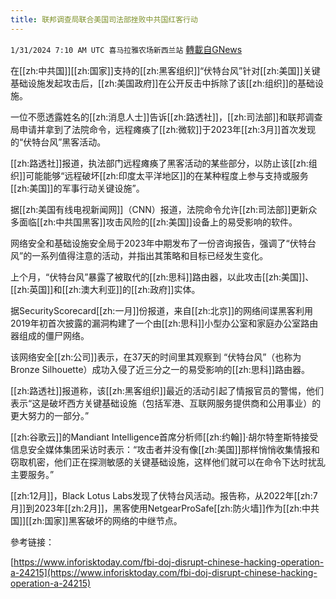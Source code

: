 ```yaml
---
title: 联邦调查局联合美国司法部挫败中共国红客行动
---
```

`1/31/2024 7:10 AM UTC 喜马拉雅农场新西兰站` [轉載自GNews](https://gnews.org/articles/2268857)

在[[zh:中共国]][[zh:国家]]支持的[[zh:黑客组织]]“伏特台风”针对[[zh:美国]]关键基础设施发起攻击后，[[zh:美国政府]]在公开反击中拆除了该[[zh:组织]]的基础设施。

一位不愿透露姓名的[[zh:消息人士]]告诉[[zh:路透社]]，[[zh:司法部]]和联邦调查局申请并拿到了法院命令，远程瘫痪了[[zh:微软]]于2023年[[zh:3月]]首次发现的“伏特台风”黑客活动。

[[zh:路透社]]报道，执法部门远程瘫痪了黑客活动的某些部分，以防止该[[zh:组织]]可能能够“远程破坏[[zh:印度太平洋地区]]的在某种程度上参与支持或服务[[zh:美国]]的军事行动关键设施”。

据[[zh:美国有线电视新闻网]]（CNN）报道，法院命令允许[[zh:司法部]]更新众多面临[[zh:中共国黑客]]攻击风险的[[zh:美国]]设备上的易受影响的软件。

网络安全和基础设施安全局于2023年中期发布了一份咨询报告，强调了“伏特台风”的一系列值得注意的活动，并指出其策略和目标已经发生变化。

上个月，“伏特台风”暴露了被取代的[[zh:思科]]路由器，以此攻击[[zh:美国]]、[[zh:英国]]和[[zh:澳大利亚]]的[[zh:政府]]实体。

据SecurityScorecard[[zh:一月]]份报道，来自[[zh:北京]]的网络间谍黑客利用2019年初首次披露的漏洞构建了一个由[[zh:思科]]小型办公室和家庭办公室路由器组成的僵尸网络。

该网络安全[[zh:公司]]表示，在37天的时间里其观察到 “伏特台风”（也称为Bronze Silhouette）成功入侵了近三分之一的易受影响的[[zh:思科]]路由器。

[[zh:路透社]]报道称，该[[zh:黑客组织]]最近的活动引起了情报官员的警惕，他们表示“这是破坏西方关键基础设施（包括军港、互联网服务提供商和公用事业）的更大努力的一部分。”

[[zh:谷歌云]]的Mandiant Intelligence首席分析师[[zh:约翰]]·胡尔特奎斯特接受信息安全媒体集团采访时表示：“攻击者并没有像[[zh:美国]]那样悄悄收集情报和窃取机密，他们正在探测敏感的关键基础设施，这样他们就可以在命令下达时扰乱主要服务。”

[[zh:12月]]，Black Lotus Labs发现了伏特台风活动。报告称，从2022年[[zh:7月]]到2023年[[zh:2月]]，黑客使用NetgearProSafe[[zh:防火墙]]作为[[zh:中共国]][[zh:国家]]黑客破坏的网络的中继节点。

參考链接：

[https://www.inforisktoday.com/fbi-doj-disrupt-chinese-hacking-operation-a-24215](https://www.inforisktoday.com/fbi-doj-disrupt-chinese-hacking-operation-a-24215)



